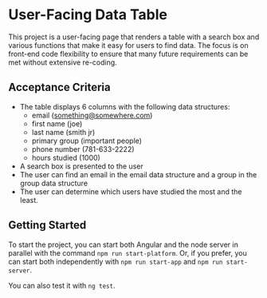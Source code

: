 User-Facing Data Table
======================

This project is a user-facing page that renders a table with a search box and various functions that make it easy for users to find data. The focus is on front-end code flexibility to ensure that many future requirements can be met without extensive re-coding.

Acceptance Criteria
-------------------

*   The table displays 6 columns with the following data structures:
    *   email ([something@somewhere.com](mailto:something@somewhere.com))
    *   first name (joe)
    *   last name (smith jr)
    *   primary group (important people)
    *   phone number (781-633-2222)
    *   hours studied (1000)
*   A search box is presented to the user
*   The user can find an email in the email data structure and a group in the group data structure
*   The user can determine which users have studied the most and the least.

Getting Started
---------------

To start the project, you can start both Angular and the node server in parallel with the command `npm run start-platform`. Or, if you prefer, you can start both independently with `npm run start-app` and `npm run start-server`.

You can also test it with `ng test`.